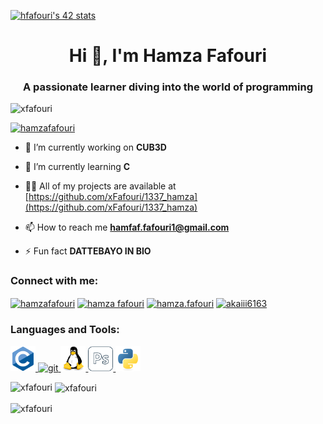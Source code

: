 
<a href="https://github.com/oakoudad/badge42"><img src="https://badge.mediaplus.ma/greenbinary/hfafouri" alt="hfafouri's 42 stats" /></a>

<h1 align="center">Hi 👋, I'm Hamza Fafouri</h1>
<h3 align="center">A passionate learner diving into the world of programming</h3>

<p align="left"> <img src="https://komarev.com/ghpvc/?username=xfafouri&label=Profile%20views&color=0e75b6&style=flat" alt="xfafouri" /> </p>

<p align="left"> <a href="https://twitter.com/hamzafafouri" target="blank"><img src="https://img.shields.io/twitter/follow/hamzafafouri?logo=twitter&style=for-the-badge" alt="hamzafafouri" /></a> </p>

- 🔭 I’m currently working on **CUB3D**

- 🌱 I’m currently learning **C**

- 👨‍💻 All of my projects are available at [https://github.com/xFafouri/1337_hamza](https://github.com/xFafouri/1337_hamza)

- 📫 How to reach me **hamfaf.fafouri1@gmail.com**

- ⚡ Fun fact **DATTEBAYO IN BIO**

<h3 align="left">Connect with me:</h3>
<p align="left">
<a href="https://twitter.com/hamzafafouri" target="blank"><img align="center" src="https://raw.githubusercontent.com/rahuldkjain/github-profile-readme-generator/master/src/images/icons/Social/twitter.svg" alt="hamzafafouri" height="30" width="40" /></a>
<a href="https://fb.com/hamza fafouri" target="blank"><img align="center" src="https://raw.githubusercontent.com/rahuldkjain/github-profile-readme-generator/master/src/images/icons/Social/facebook.svg" alt="hamza fafouri" height="30" width="40" /></a>
<a href="https://instagram.com/hamza.fafouri" target="blank"><img align="center" src="https://raw.githubusercontent.com/rahuldkjain/github-profile-readme-generator/master/src/images/icons/Social/instagram.svg" alt="hamza.fafouri" height="30" width="40" /></a>
<a href="https://discord.gg/akaiii6163" target="blank"><img align="center" src="https://raw.githubusercontent.com/rahuldkjain/github-profile-readme-generator/master/src/images/icons/Social/discord.svg" alt="akaiii6163" height="30" width="40" /></a>
</p>

<h3 align="left">Languages and Tools:</h3>
<p align="left"> <a href="https://www.cprogramming.com/" target="_blank" rel="noreferrer"> <img src="https://raw.githubusercontent.com/devicons/devicon/master/icons/c/c-original.svg" alt="c" width="40" height="40"/> </a> <a href="https://git-scm.com/" target="_blank" rel="noreferrer"> <img src="https://www.vectorlogo.zone/logos/git-scm/git-scm-icon.svg" alt="git" width="40" height="40"/> </a> <a href="https://www.linux.org/" target="_blank" rel="noreferrer"> <img src="https://raw.githubusercontent.com/devicons/devicon/master/icons/linux/linux-original.svg" alt="linux" width="40" height="40"/> </a> <a href="https://www.photoshop.com/en" target="_blank" rel="noreferrer"> <img src="https://raw.githubusercontent.com/devicons/devicon/master/icons/photoshop/photoshop-line.svg" alt="photoshop" width="40" height="40"/> </a> <a href="https://www.python.org" target="_blank" rel="noreferrer"> <img src="https://raw.githubusercontent.com/devicons/devicon/master/icons/python/python-original.svg" alt="python" width="40" height="40"/> </a> </p>

<p><img align="left" src="https://github-readme-stats.vercel.app/api/top-langs?username=xfafouri&show_icons=true&locale=en&layout=compact" alt="xfafouri" /></p>

<p>&nbsp;<img align="center" src="https://github-readme-stats.vercel.app/api?username=xfafouri&show_icons=true&locale=en" alt="xfafouri" /></p>

<p><img align="center" src="https://github-readme-streak-stats.herokuapp.com/?user=xfafouri&" alt="xfafouri" /></p>

